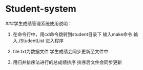# Student-system

###学生成绩管理系统使用说明：

1. 在命令行中，用cd命令跳转到student目录下
   输入make命令
   输入./StudentList
   进入程序

2. file.txt为数据文件
   学生成绩会同步更新至文件中

3. 用归并排序法进行的总成绩排序
   排序后文件会同步更新


